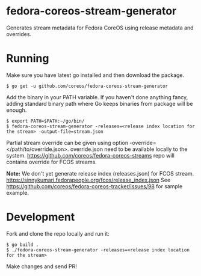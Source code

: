 # fedora-coreos-stream-generator
Generates stream metadata for Fedora CoreOS using release metadata and overrides.

# Running
Make sure you have latest go installed and then download the package.
```
$ go get -u github.com/coreos/fedora-coreos-stream-generator
```
Add the binary in your PATH variable. If you haven't done anything fancy, adding standard binary path where Go keeps binaries from package will be enough.
```
$ export PATH=$PATH:~/go/bin/
$ fedora-coreos-stream-generator -releases=<release index location for the stream> -output-file=stream.json
```
Partial stream override can be given using option -override=</path/to/override.json>. override.json need to be available locally to the system. https://github.com/coreos/fedora-coreos-streams repo will contains override for FCOS streams.

**Note:** We don't yet generate release index (releases.json) for FCOS stream.  https://sinnykumari.fedorapeople.org/fcos/release_index.json See https://github.com/coreos/fedora-coreos-tracker/issues/98 for sample example.

# Development
Fork and clone the repo locally and run it:
```
$ go build .
$ ./fedora-coreos-stream-generator -releases=<release index location for the stream>

```

Make changes and send PR!

